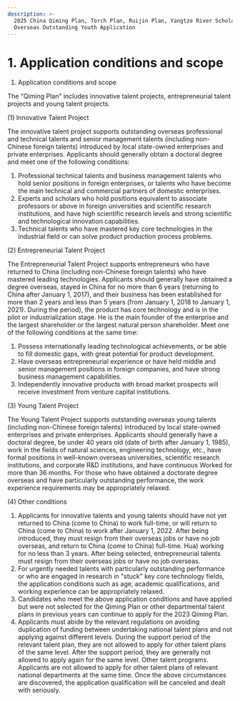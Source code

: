 ```yaml
---
description: >-
  2025 China Qiming Plan, Torch Plan, Ruijin Plan, Yangtze River Scholars,
  Overseas Outstanding Youth Application
---
```


# 1. Application conditions and scope

1. Application conditions and scope

The "Qiming Plan" includes innovative talent projects, entrepreneurial talent projects and young talent projects.

(1) Innovative Talent Project

The innovative talent project supports outstanding overseas professional and technical talents and senior management talents (including non-Chinese foreign talents) introduced by local state-owned enterprises and private enterprises. Applicants should generally obtain a doctoral degree and meet one of the following conditions:

1. Professional technical talents and business management talents who hold senior positions in foreign enterprises, or talents who have become the main technical and commercial partners of domestic enterprises.
2. Experts and scholars who hold positions equivalent to associate professors or above in foreign universities and scientific research institutions, and have high scientific research levels and strong scientific and technological innovation capabilities.
3. Technical talents who have mastered key core technologies in the industrial field or can solve product production process problems.

(2) Entrepreneurial Talent Project

The Entrepreneurial Talent Project supports entrepreneurs who have returned to China (including non-Chinese foreign talents) who have mastered leading technologies. Applicants should generally have obtained a degree overseas, stayed in China for no more than 6 years (returning to China after January 1, 2017), and their business has been established for more than 2 years and less than 5 years (from January 1, 2018 to January 1, 2021). During the period), the product has core technology and is in the pilot or industrialization stage. He is the main founder of the enterprise and the largest shareholder or the largest natural person shareholder. Meet one of the following conditions at the same time:

1. Possess internationally leading technological achievements, or be able to fill domestic gaps, with great potential for product development.
2. Have overseas entrepreneurial experience or have held middle and senior management positions in foreign companies, and have strong business management capabilities.
3. Independently innovative products with broad market prospects will receive investment from venture capital institutions.

(3) Young Talent Project

The Young Talent Project supports outstanding overseas young talents (including non-Chinese foreign talents) introduced by local state-owned enterprises and private enterprises. Applicants should generally have a doctoral degree, be under 40 years old (date of birth after January 1, 1985), work in the fields of natural sciences, engineering technology, etc., have formal positions in well-known overseas universities, scientific research institutions, and corporate R\&D institutions, and have continuous Worked for more than 36 months. For those who have obtained a doctorate degree overseas and have particularly outstanding performance, the work experience requirements may be appropriately relaxed.

(4) Other conditions

1. Applicants for innovative talents and young talents should have not yet returned to China (come to China) to work full-time, or will return to China (come to China) to work after January 1, 2022. After being introduced, they must resign from their overseas jobs or have no job overseas, and return to China (come to China) full-time. Hua) working for no less than 3 years. After being selected, entrepreneurial talents must resign from their overseas jobs or have no job overseas.
2. For urgently needed talents with particularly outstanding performance or who are engaged in research in "stuck" key core technology fields, the application conditions such as age, academic qualifications, and working experience can be appropriately relaxed.
3. Candidates who meet the above application conditions and have applied but were not selected for the Qiming Plan or other departmental talent plans in previous years can continue to apply for the 2023 Qiming Plan.
4. Applicants must abide by the relevant regulations on avoiding duplication of funding between undertaking national talent plans and not applying against different levels. During the support period of the relevant talent plan, they are not allowed to apply for other talent plans of the same level. After the support period, they are generally not allowed to apply again for the same level. Other talent programs. Applicants are not allowed to apply for other talent plans of relevant national departments at the same time. Once the above circumstances are discovered, the application qualification will be canceled and dealt with seriously.
